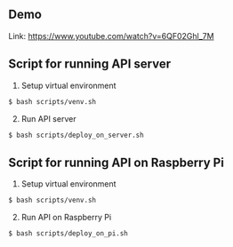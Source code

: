## Demo
Link: https://www.youtube.com/watch?v=6QF02Ghl_7M

## Script for running API server
1. Setup virtual environment
```bash
$ bash scripts/venv.sh
```
2. Run API server
```bash
$ bash scripts/deploy_on_server.sh
```

## Script for running API on Raspberry Pi
1. Setup virtual environment
```bash
$ bash scripts/venv.sh
```
2. Run API on Raspberry Pi
```bash
$ bash scripts/deploy_on_pi.sh
